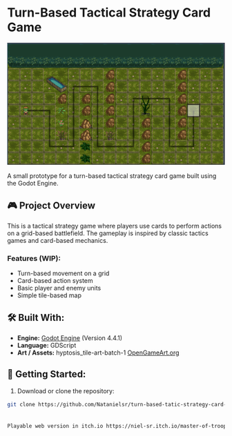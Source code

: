 # Turn-Based Tactical Strategy Card Game

![Screenshot](screenshot.png)

A small prototype for a turn-based tactical strategy card game built using the Godot Engine.

## 🎮 Project Overview

This is a tactical strategy game where players use cards to perform actions on a grid-based battlefield. The gameplay is inspired by classic tactics games and card-based mechanics.

### Features (WIP):

- Turn-based movement on a grid
- Card-based action system
- Basic player and enemy units
- Simple tile-based map

## 🛠️ Built With:

- **Engine:** [Godot Engine](https://godotengine.org/) (Version 4.4.1)
- **Language:** GDScript
- **Art / Assets:** hyptosis_tile-art-batch-1 [OpenGameArt.org](https://opengameart.org/)

## 🚀 Getting Started:

1. Download or clone the repository:

```bash
git clone https://github.com/Natanielsr/turn-based-tatic-strategy-card-game.git


Playable web version in itch.io https://niel-sr.itch.io/master-of-troops